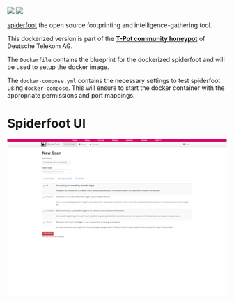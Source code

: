 [![](https://images.microbadger.com/badges/version/dtagdevsec/spiderfoot:1811.svg)](https://microbadger.com/images/dtagdevsec/spiderfoot:1811 "Get your own version badge on microbadger.com") [![](https://images.microbadger.com/badges/image/dtagdevsec/spiderfoot:1811.svg)](https://microbadger.com/images/dtagdevsec/spiderfoot:1811 "Get your own image badge on microbadger.com")

[spiderfoot](https://github.com/smicallef/spiderfoot) the open source footprinting and intelligence-gathering tool.

This dockerized version is part of the **[T-Pot community honeypot](http://dtag-dev-sec.github.io/)** of Deutsche Telekom AG.

The `Dockerfile` contains the blueprint for the dockerized spiderfoot and will be used to setup the docker image.

The `docker-compose.yml` contains the necessary settings to test spiderfoot using `docker-compose`. This will ensure to start the docker container with the appropriate permissions and port mappings.

# Spiderfoot UI

![Spiderfoot UI](doc/dashboard.png)
